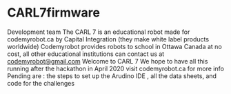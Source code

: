 # CARL7firmware
Development team 
The CARL 7 is an educational robot made for codemyrobot.ca by Capital Integration (they make white label products worldwide)
Codemyrobot provides robots to school in Ottawa Canada at no cost, all other educational institutions can contact us at codemyrobot@gmail.com
Welcome to CARL 7 We hope to have all this running after the hackathon in April 2020 visit codemyrobot.ca for more info 
Pending are : the steps to set up the Arudino IDE , all the data sheets, and code for the challenges
